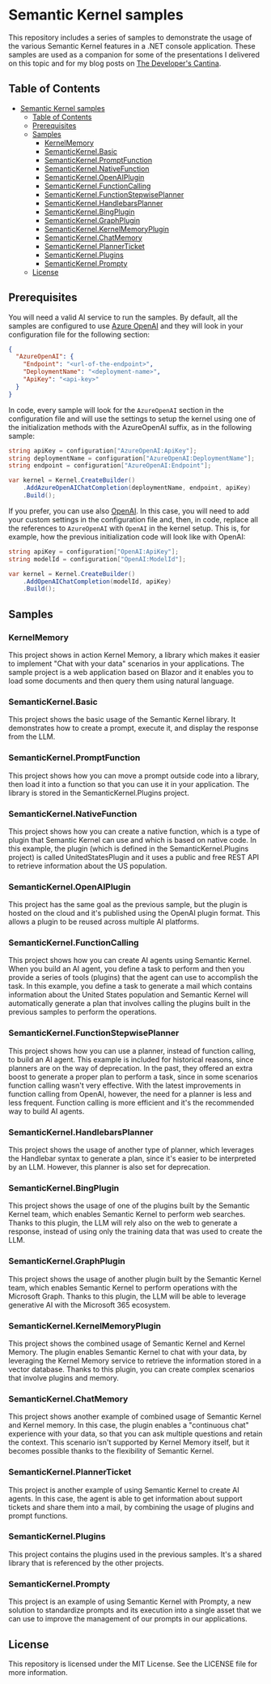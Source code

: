 # Semantic Kernel samples

This repository includes a series of samples to demonstrate the usage of the various Semantic Kernel features in a .NET console application.
These samples are used as a companion for some of the presentations I delivered on this topic and for my blog posts on [The Developer's Cantina](https://www.developerscantina.com/).

## Table of Contents
- [Semantic Kernel samples](#semantic-kernel-samples)
  - [Table of Contents](#table-of-contents)
  - [Prerequisites](#prerequisites)
  - [Samples](#samples)
    - [KernelMemory](#kernelmemory)
    - [SemanticKernel.Basic](#semantickernelbasic)
    - [SemanticKernel.PromptFunction](#semantickernelpromptfunction)
    - [SemanticKernel.NativeFunction](#semantickernelnativefunction)
    - [SemanticKernel.OpenAIPlugin](#semantickernelopenaiplugin)
    - [SemanticKernel.FunctionCalling](#semantickernelfunctioncalling)
    - [SemanticKernel.FunctionStepwisePlanner](#semantickernelfunctionstepwiseplanner)
    - [SemanticKernel.HandlebarsPlanner](#semantickernelhandlebarsplanner)
    - [SemanticKernel.BingPlugin](#semantickernelbingplugin)
    - [SemanticKernel.GraphPlugin](#semantickernelgraphplugin)
    - [SemanticKernel.KernelMemoryPlugin](#semantickernelkernelmemoryplugin)
    - [SemanticKernel.ChatMemory](#semantickernelchatmemory)
    - [SemanticKernel.PlannerTicket](#semantickernelplannerticket)
    - [SemanticKernel.Plugins](#semantickernelplugins)
    - [SemanticKernel.Prompty](#semantickernelprompty)
  - [License](#license)
  
## Prerequisites
You will need a valid AI service to run the samples. By default, all the samples are configured to use [Azure OpenAI](https://azure.microsoft.com/products/ai-services/openai-service) and they will look in your configuration file for the following section:

```json
{
  "AzureOpenAI": {
    "Endpoint": "<url-of-the-endpoint>",
    "DeploymentName": "<deployment-name>",
    "ApiKey": "<api-key>"
  }
}
```

In code, every sample will look for the `AzureOpenAI` section in the configuration file and will use the settings to setup the kernel using one of the initialization methods with the AzureOpenAI suffix, as in the following sample:

```csharp
string apiKey = configuration["AzureOpenAI:ApiKey"];
string deploymentName = configuration["AzureOpenAI:DeploymentName"];
string endpoint = configuration["AzureOpenAI:Endpoint"];

var kernel = Kernel.CreateBuilder()
    .AddAzureOpenAIChatCompletion(deploymentName, endpoint, apiKey)
    .Build();
```

If you prefer, you can use also [OpenAI](https://openai.com/api/). In this case, you will need to add your custom settings in the configuration file and, then, in code, replace all the references to `AzureOpenAI` with `OpenAI` in the kernel setup. This is, for example, how the previous initialization code will look like with OpenAI:

```csharp
string apiKey = configuration["OpenAI:ApiKey"];
string modelId = configuration["OpenAI:ModelId"];

var kernel = Kernel.CreateBuilder()
    .AddOpenAIChatCompletion(modelId, apiKey)
    .Build();
```


## Samples
### KernelMemory
This project shows in action Kernel Memory, a library which makes it easier to implement "Chat with your data" scenarios in your applications. The sample project is a web application based on Blazor and it enables you to load some documents and then query them using natural language.

### SemanticKernel.Basic
This project shows the basic usage of the Semantic Kernel library. It demonstrates how to create a prompt, execute it, and display the response from the LLM.

### SemanticKernel.PromptFunction
This project shows how you can move a prompt outside code into a library, then load it into a function so that you can use it in your application. The library is stored in the SemanticKernel.Plugins project.

### SemanticKernel.NativeFunction
This project shows how you can create a native function, which is a type of plugin that Semantic Kernel can use and which is based on native code. In this example, the plugin (which is defined in the SemanticKernel.Plugins project) is called UnitedStatesPlugin and it uses a public and free REST API to retrieve information about the US population.

### SemanticKernel.OpenAIPlugin
This project has the same goal as the previous sample, but the plugin is hosted on the cloud and it's published using the OpenAI plugin format. This allows a plugin to be reused across multiple AI platforms.

### SemanticKernel.FunctionCalling
This project shows how you can create AI agents using Semantic Kernel. When you build an AI agent, you define a task to perform and then you provide a series of tools (plugins) that the agent can use to accomplish the task. In this example, you define a task to generate a mail which contains information about the United States population and Semantic Kernel will automatically generate a plan that involves calling the plugins built in the previous samples to perform the operations.

### SemanticKernel.FunctionStepwisePlanner
This project shows how you can use a planner, instead of function calling, to build an AI agent. This example is included for historical reasons, since planners are on the way of deprecation. In the past, they offered an extra boost to generate a proper plan to perform a task, since in some scenarios function calling wasn't very effective. With the latest improvements in function calling from OpenAI, however, the need for a planner is less and less frequent. Function calling is more efficient and it's the recommended way to build AI agents.

### SemanticKernel.HandlebarsPlanner
This project shows the usage of another type of planner, which leverages the Handlebar syntax to generate a plan, since it's easier to be interpreted by an LLM. However, this planner is also set for deprecation.

### SemanticKernel.BingPlugin
This project shows the usage of one of the plugins built by the Semantic Kernel team, which enables Semantic Kernel to perform web searches. Thanks to this plugin, the LLM will rely also on the web to generate a response, instead of using only the training data that was used to create the LLM.

### SemanticKernel.GraphPlugin
This project shows the usage of another plugin built by the Semantic Kernel team, which enables Semantic Kernel to perform operations with the Microsoft Graph. Thanks to this plugin, the LLM will be able to leverage generative AI with the Microsoft 365 ecosystem.

### SemanticKernel.KernelMemoryPlugin
This project shows the combined usage of Semantic Kernel and Kernel Memory. The plugin enables Semantic Kernel to chat with your data, by leveraging the Kernel Memory service to retrieve the information stored in a vector database. Thanks to this plugin, you can create complex scenarios that involve plugins and memory.

### SemanticKernel.ChatMemory
This project shows another example of combined usage of Semantic Kernel and Kernel memory. In this case, the plugin enables a "continuous chat" experience with your data, so that you can ask multiple questions and retain the context. This scenario isn't supported by Kernel Memory itself, but it becomes possible thanks to the flexibility of Semantic Kernel.

### SemanticKernel.PlannerTicket
This project is another example of using Semantic Kernel to create AI agents. In this case, the agent is able to get information about support tickets and share them into a mail, by combining the usage of plugins and prompt functions.

### SemanticKernel.Plugins
This project contains the plugins used in the previous samples. It's a shared library that is referenced by the other projects.

### SemanticKernel.Prompty
This project is an example of using Semantic Kernel with Prompty, a new solution to standardize prompts and its execution into a single asset that we can use to improve the management of our prompts in our applications.

## License
This repository is licensed under the MIT License. See the LICENSE file for more information.




